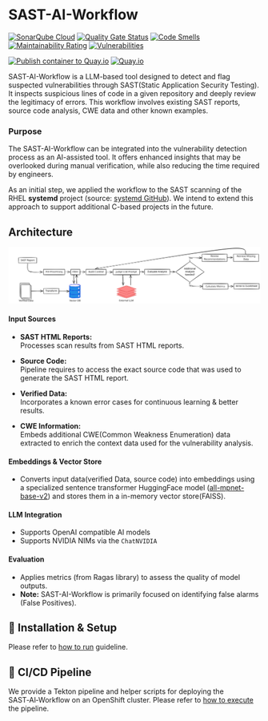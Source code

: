 # SAST-AI-Workflow 
[![SonarQube Cloud](https://sonarcloud.io/images/project_badges/sonarcloud-highlight.svg)](https://sonarcloud.io/summary/new_code?id=RHEcosystemAppEng_sast-ai-workflow)
[![Quality Gate Status](https://sonarcloud.io/api/project_badges/measure?project=RHEcosystemAppEng_sast-ai-workflow&metric=alert_status)](https://sonarcloud.io/summary/new_code?id=RHEcosystemAppEng_sast-ai-workflow)
[![Code Smells](https://sonarcloud.io/api/project_badges/measure?project=RHEcosystemAppEng_sast-ai-workflow&metric=code_smells)](https://sonarcloud.io/summary/new_code?id=RHEcosystemAppEng_sast-ai-workflow)
[![Maintainability Rating](https://sonarcloud.io/api/project_badges/measure?project=RHEcosystemAppEng_sast-ai-workflow&metric=sqale_rating)](https://sonarcloud.io/summary/new_code?id=RHEcosystemAppEng_sast-ai-workflow)
[![Vulnerabilities](https://sonarcloud.io/api/project_badges/measure?project=RHEcosystemAppEng_sast-ai-workflow&metric=vulnerabilities)](https://sonarcloud.io/summary/new_code?id=RHEcosystemAppEng_sast-ai-workflow)

[![Publish container to Quay.io](https://github.com/RHEcosystemAppEng/sast-ai-workflow/actions/workflows/publish-container-image.yml/badge.svg)](https://github.com/RHEcosystemAppEng/sast-ai-workflow/actions/workflows/publish-container-image.yml) [![Quay.io](https://img.shields.io/badge/Quay.io-sast--ai--workflow-blue)](https://quay.io/repository/ecosystem-appeng/sast-ai-workflow)


SAST-AI-Workflow is a LLM-based tool designed to detect and flag suspected vulnerabilities through 
SAST(Static Application Security Testing). It inspects suspicious lines of code in a given repository and 
deeply review the legitimacy of errors. This workflow involves existing SAST reports, source code analysis, CWE data 
and other known examples. 

### Purpose
The SAST-AI-Workflow can be integrated into the vulnerability detection process as an AI-assisted tool. It offers 
enhanced insights that may be overlooked during manual verification, while also reducing the time required by engineers.

As an initial step, we applied the workflow to the SAST scanning of the RHEL **systemd** project 
(source: [systemd GitHub](https://github.com/redhat-plumbers/systemd-rhel10)). We intend to extend this approach to support additional 
C-based projects in the future.

## Architecture 
![SAST-AI-Architecture](./docs/diagrams/sast-architecture.svg)

#### Input Sources
- **SAST HTML Reports:**  
  Processes scan results from SAST HTML reports.

- **Source Code:**  
  Pipeline requires to access the exact source code that was used to generate the SAST HTML report.

- **Verified Data:**  
  Incorporates a known error cases for continuous learning & better results.

- **CWE Information:**  
  Embeds additional CWE(Common Weakness Enumeration) data extracted to enrich the context data 
  used for the vulnerability analysis.

#### Embeddings & Vector Store
- Converts input data(verified Data, source code) into embeddings using a specialized sentence transformer 
HuggingFace model ([all-mpnet-base-v2](https://huggingface.co/sentence-transformers/all-mpnet-base-v2)) and stores them in a in-memory vector store(FAISS).

#### LLM Integration
- Supports OpenAI compatible AI models
- Supports NVIDIA NIMs via the `ChatNVIDIA` 

#### Evaluation
- Applies metrics (from Ragas library) to assess the quality of model outputs.
- **Note:** SAST-AI-Workflow is primarily focused on identifying false alarms (False Positives).

  
## 🔌 Installation & Setup 
Please refer to [how to run](./docs/setup.md) guideline.

## 🚀 CI/CD Pipeline
We provide a Tekton pipeline and helper scripts for deploying the SAST‑AI‑Workflow on an OpenShift cluster. 
Please refer to [how to execute](./deploy/README.md) the pipeline.



